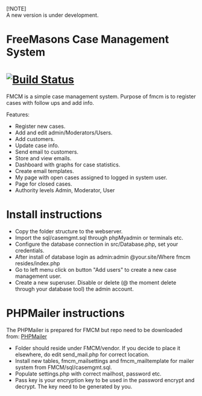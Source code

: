 [!NOTE]  
A new version is under development.    


FreeMasons Case Management System
==================
[![Build Status](https://api.travis-ci.com/mala14/fmcm.svg?branch=master)](https://travis-ci.com/mala14/fmcm.svg?branch=master)  
==================

FMCM is a simple case management system. Purpose of fmcm is to register cases with follow ups and add info.  

Features:  
- Register new cases.  
- Add and edit admin/Moderators/Users.  
- Add customers.  
- Update case info.  
- Send email to customers. 
- Store and view emails.  
- Dashboard with graphs for case statistics.  
- Create email templates.  
- My page with open cases assigned to logged in system user.  
- Page for closed cases.
- Authority levels Admin, Moderator, User

Install instructions
===================

- Copy the folder structure to the webserver.
- Import the sql/casemgmt.sql through phpMyadmin or terminals etc.
- Configure the database connection in src/Database.php, set your credentials.
- After install of database login as admin:admin @your.site/Where fmcm resides/index.php
- Go to left menu click on button "Add users" to create a new case management user.
- Create a new superuser. Disable or delete (@ the moment delete through your database tool) the admin account.

PHPMailer instructions  
===================  

The PHPMailer is prepared for FMCM but repo need to be downloaded from: [PHPMailer](https://github.com/PHPMailer/PHPMailer)  
- Folder should reside under FMCM/vendor. If you decide to place it elsewhere, do edit send_mail.php for correct location.  
- Install new tables, fmcm_mailsettings and fmcm_mailtemplate for mailer system from FMCM/sql/casemgmt.sql.  
- Populate settings.php with correct mailhost, password etc.  
- Pass key is your encryption key to be used in the password encrypt and decrypt. The key need to be generated by you.  
